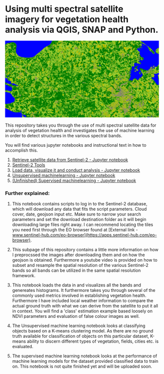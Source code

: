 # Using multi spectral satellite imagery for vegetation health analysis via QGIS, SNAP and Python.

![Screenshot](/ext_img/fyn_1_classed.PNG)


This repository takes you through the use of multi spectral satellite data for analysis of vegetation health and investigates the use of machine learning in order to detect structures in the various spectral bands. 

You will find various jupyter notebooks and instructional text in how to accomplish this.

1) [Retrieve satellite data from Sentinel-2 - Jupyter notebook](https://github.com/Kongstad/Vegetation_Analysis/blob/main/Jupyter_Notebook/Download_S2_data.ipynb)
2) [Sentinel-2 Tools](https://github.com/Kongstad/Vegetation_Analysis/tree/main/Sentinel2_tools)
3) [Load data, visualize it and conduct analysis - Jupyter notebook](https://github.com/Kongstad/Vegetation_Analysis/blob/main/Jupyter_Notebook/imagery_analysis.ipynb)
4) [Unsupervised machinelearning - Jupyter notebook](https://github.com/Kongstad/Vegetation_Analysis/blob/main/Jupyter_Notebook/Machine_Learning_Unsupervised.ipynb)
5) [(Unfinished) Supervised machinelearning - Jupyter notebook](https://github.com/Kongstad/Vegetation_Analysis/blob/main/Jupyter_Notebook/Machine_Learning_Supervised.ipynb)

### Further explained:
1) This notebook contains scripts to log in to the Sentinel-2 database, which will download any data that fits the script parameters. Cloud cover, date, geojson input etc. Make sure to narrow your search parameters and set the download destination folder as it will begin downloading large files right away. I can recommend locating the tiles you need first through the EO browser found at [External link - www.sentinel-hub.com/eo-browser](https://apps.sentinel-hub.com/eo-browser).

2) This subpage of this repository contains a little more information on how I preprocssed the images after downloading them and on how the geojson is obtained. Furthermore a youtube video is provided on how to subset and resample the spatial resolution of the various Sentinel-2 bands so all bands can be utilized in the same spatial resolution framework.

3) This notebook loads the data in and visualizes all the bands and genereates histograms. It furthermore takes you through several of the commonly used metrics involved in establishing vegetation health. Furthermore I have included local weather information to compare the actual ground truth with what we can derive from the satellite to put it all in context. You will find a 'class' estimation example based loosely on NDVI parameters and evaluation of false colour images as well.

4) The Unsupervised machine learning notebook looks at classifying objects based on a K-means clustering model. As there are no ground truth available for classification of objects on this particular dataset, K-means ability to discern different types of vegetation, fields, cities etc. is evaluated.

5) The supervised machine learning notebook looks at the performance of machine learning models for the dataset provided classified data to train on. This notebook is not quite finished yet and will be uploaded soon.


